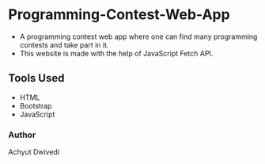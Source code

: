 # Programming-Contest-Web-App
- A programming contest web app where one can find many programming contests and take part in it.
- This website is made with the help of JavaScript Fetch API.
## Tools Used
- HTML
- Bootstrap
- JavaScript
### Author
Achyut Dwivedi
